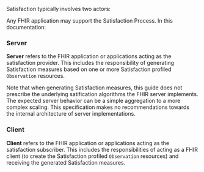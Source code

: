 
Satisfaction typically involves two actors:

Any FHIR application may support the Satisfaction Process. In this documentation:

### Server

**Server** refers to the FHIR application or applications acting as the satisfaction provider. This includes the responsibility of generating Satisfaction measures based on one or more Satisfaction profiled `Observation` resources.

Note that when generating Satisfaction measures, this guide does not prescribe the underlying satification algorithms the FHIR server implements. The expected server behavior can be a simple aggregation to a more complex scaling. This specification makes no recommendations towards the internal architecture of server implementations.

### Client

**Client** refers to the FHIR application or applications acting as the satisfaction subscriber. This includes the responsibilities of acting as a FHIR client (to create the Satisfaction profiled `Observation` resources) and receiving the generated Satisfaction measures.
